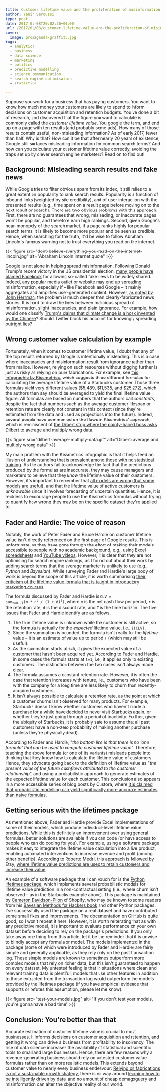 ```yaml
---
title: Customer lifetime value and the proliferation of misinformation on the internet
author: Yanir Seroussi
type: post
date: 2017-01-08T20:02:30+00:00
url: /2017/01/08/customer-lifetime-value-and-the-proliferation-of-misinformation-on-the-internet/
cover:
  image: propaganda-graffiti.jpg
tags:
  - analytics
  - business
  - data science
  - marketing
  - politics
  - predictive modelling
  - science communication
  - search engine optimisation
  - statistics

---
```

Suppose you work for a business that has paying customers. You want to know how much money your customers are likely to spend to inform decisions on customer acquisition and retention budgets. You've done a bit of research, and discovered that the figure you want to calculate is commonly called the _customer lifetime value_. You google the term, and end up on a page with ten results (and probably some ads). How many of those results contain useful, non-misleading information? As of early 2017, fewer than half. Why is that? How can it be that after nearly 20 years of existence, Google still surfaces misleading information for common search terms? And how can you calculate your customer lifetime value correctly, avoiding the traps set up by clever search engine marketers? Read on to find out!

## Background: Misleading search results and fake news

While Google tries to filter obvious spam from its index, it still relies to a great extent on popularity to rank search results. Popularity is a function of inbound links (weighted by site credibility), and of user interaction with the presented results (e.g., time spent on a result page before moving on to the next result or search). There are two obvious problems with this approach. First, there are no guarantees that wrong, misleading, or inaccurate pages won't be popular, and therefore earn high rankings. Second, given Google's near-monopoly of the search market, if a page ranks highly for popular search terms, it is likely to become more popular and be seen as credible. Hence, when searching for the truth, it'd be wise to follow Abraham Lincoln's famous warning not to trust everything you read on the internet.

{{< figure src="dont-believe-everything-you-read-on-the-internet-lincoln.jpg" alt="Abraham Lincoln internet quote" >}}

Google is not alone in helping spread misinformation. Following Donald Trump's recent victory in the US presidential election, <a href="https://www.facebook.com/zuck/posts/10103269806149061" target="_blank" rel="noopener">many people have blamed Facebook</a> for allowing so-called fake news to be widely shared. Indeed, any popular media outlet or website may end up spreading misinformation, especially if &ndash; like Facebook and Google &ndash; it mainly aggregates and amplifies user-generated content. However, <a href="http://www.nytimes.com/2016/11/19/business/media/exposing-fake-news-eroding-trust-in-real-reporting.html" target="_blank" rel="noopener">as noted by John Herrman</a>, the problem is much deeper than clearly-fabricated news stories. It is hard to draw the lines between malicious spread of misinformation, slight inaccuracies, and plain ignorance. For example, how would one classify <a href="http://www.politifact.com/truth-o-meter/statements/2016/jun/03/hillary-clinton/yes-donald-trump-did-call-climate-change-chinese-h/" target="_blank" rel="noopener">Trump's claims that climate change is a hoax invented by the Chinese</a>? Should Twitter block his account for knowingly spreading outright lies?

## Wrong customer value calculation by example

Fortunately, when it comes to customer lifetime value, I doubt that any of the top results returned by Google is intentionally misleading. This is a case where inaccuracies and misinformation result from ignorance rather than from malice. However, relying on such resources without digging further is just as risky as relying on pure fabrications. For example, see <a href="https://blog.kissmetrics.com/how-to-calculate-lifetime-value/" target="_blank" rel="nofollow noopener">this infographic by Kissmetrics</a>, which suggests three different formulas for calculating the average lifetime value of a Starbucks customer. Those three formulas yield very different values ($5,489, $11,535, and $25,272), which the authors then say should be averaged to yield the final lifetime value figure. All formulas are based on numbers that the authors call _constants_, despite the fact that numbers such as the average customer lifespan or retention rate are clearly not constant in this context (since they're estimated from the data and used as projections into the future). Indeed, several people have commented on the flaws in Kissmetrics' approach, which is reminiscent of <a href="http://dilbert.com/strip/2008-05-07" target="_blank" rel="noopener">the Dilbert strip where the pointy-haired boss asks Dilbert to average and multiply wrong data</a>.

{{< figure src="dilbert-average-multiply-data.gif" alt="Dilbert: average and multiply wrong data" >}}

My main problem with the Kissmetrics infographic is that it helps feed an illusion of understanding that is [prevalent among those with no statistical training][1]. As the authors fail to acknowledge the fact that the predictions produced by the formulas are inaccurate, they may cause managers and marketers to believe that they _know_ the lifetime value of their customers. However, it's important to remember that <a href="https://en.wikipedia.org/wiki/All_models_are_wrong" target="_blank" rel="noopener">all models are wrong (but some models are useful)</a>, and that the lifetime value of active customers is _unknowable_ since it involves forecasting of uncertain quantities. Hence, it is reckless to encourage people to use the Kissmetrics formulas without trying to quantify how wrong they may be on the specific dataset they're applied to.

## Fader and Hardie: The voice of reason

Notably, the work of Peter Fader and Bruce Hardie on customer lifetime value isn't directly referenced on the first page of Google results. This is unfortunate, as they have gone through the effort of making their models accessible to people with no academic background, e.g., using <a href="http://www.brucehardie.com/notes/025/" target="_blank" rel="noopener">Excel spreadsheets</a> and <a href="https://www.youtube.com/watch?v=guj2gVEEx4s" target="_blank" rel="noopener">YouTube videos</a>. However, it is clear that they are not optimising for search engine rankings, as I found out about their work by adding search terms that the average marketer is unlikely to use (e.g., _Python_ and _Bayesian_). While surveying Fader and Hardie's large body of work is beyond the scope of this article, it is worth summarising <a href="http://www.brucehardie.com/notes/033/what_is_wrong_with_this_CLV_formula.pdf" target="_blank" rel="noopener">their criticism of the lifetime value formula that is taught in introductory marketing courses</a>.

The formula discussed by Fader and Hardie is <code>CLV = sum<sub>t=0..T</sub>(m * r<sup>t</sup> / (1 + d)<sup>t</sup>)</code>, where `m` is the net cash flow per period, `r` is the retention rate, `d` is the discount rate, and `T` is the time horizon. The five issues that Fader and Hardie identify are as follows.

  1. The true lifetime value is unknown while the customer is still active, so the formula is actually for the _expected_ lifetime value, i.e., `E(CLV)`.
  2. Since the summation is bounded, the formula isn't really for the _lifetime_ value &ndash; it is an estimate of value up to period `T` (which may still be useful).
  3. As the summation starts at `t=0`, it gives the expected value of a customer that hasn't been acquired yet. According to Fader and Hardie, in some cases the formula starts at `t=1`, i.e., it applies only to existing customers. The distinction between the two cases isn't always made clear.
  4. The formula assumes a constant retention rate. However, it is often the case that retention increases with tenure, i.e., customers who have been with the company for a long time are less likely to churn than recently-acquired customers.
  5. It isn't always possible to calculate a retention rate, as the point at which a customer churns isn't observed for many products. For example, Starbucks doesn't know whether customers who haven't made a purchase for a while have decided to never visit Starbucks again, or whether they're just going through a period of inactivity. Further, given the ubiquity of Starbucks, it is probably safe to assume that all past customers have a non-zero probability of making another purchase (unless they're physically dead).

According to Fader and Hardie, "_the bottom line is that there is no &#8216;one formula' that can be used to compute customer lifetime value_". Therefore, teaching the above formula (or one of its variants) misleads people into thinking that they know how to calculate the lifetime value of customers. Hence, they advocate going back to the definition of lifetime value as "_the present value of the future cashflows attributed to the customer relationship_", and using a probabilistic approach to generate estimates of the expected lifetime value for each customer. This conclusion also appears in a more accessible series of blog posts by Custora, where <a href="http://blog.custora.com/2012/02/how-bayesian-probability-models-can-make-clv-predictions-12x-more-accurate/" target="_blank" rel="noopener">it is claimed that probabilistic modelling can yield significantly more accurate estimates than naive formulas</a>.

## Getting serious with the lifetimes package

As mentioned above, Fader and Hardie provide Excel implementations of some of their models, which produce individual-level lifetime value predictions. While this is definitely an improvement over using general formulas, better solutions are available if you can code (or have access to people who can do coding for you). For example, using a software package makes it easy to integrate the lifetime value calculation into a live product, enabling automated interventions to increase revenue and profit (among other benefits). According to Roberto Medri, this approach is followed by Etsy, <a href="http://cdn.oreillystatic.com/en/assets/1/event/85/Case%20Study_%20What_s%20a%20Customer%20Worth_%20Presentation.pdf" target="_blank" rel="noopener">where lifetime value predictions are used to retain customers and increase their value</a>.

An example of a software package that I can vouch for is the <a href="https://github.com/CamDavidsonPilon/lifetimes" target="_blank" rel="noopener">Python lifetimes package</a>, which implements several probabilistic models for lifetime value prediction in a non-contractual setting (i.e., where churn isn't observed &ndash; as in the Starbucks example above). This package is maintained by <a href="https://dataorigami.net/" target="_blank" rel="noopener">Cameron Davidson-Pilon</a> of Shopify, who may be known to some readers from his <a href="http://camdavidsonpilon.github.io/Probabilistic-Programming-and-Bayesian-Methods-for-Hackers/" target="_blank" rel="noopener">Bayesian Methods for Hackers book</a> and other Python packages. I've successfully used the package on a real dataset and have contributed some small fixes and improvements. The documentation on GitHub is quite good, so I won't repeat it here. However, it is worth reiterating that as with any predictive model, it is important to evaluate performance on your own dataset before deciding to rely on the package's predictions. If you only take away one thing from this article, let it be the reminder that it is unwise to blindly accept any formula or model. The models implemented in the package (some of which were introduced by Fader and Hardie) are fairly simple and generally applicable, as they rely only on the past transaction log. These simple models are known to sometimes outperform more complex models that rely on richer data, but this isn't guaranteed to happen on every dataset. My untested feeling is that in situations where clean and relevant training data is plentiful, models that use other features in addition to those extracted from the transaction log would outperform the models provided by the lifetimes package (if you have empirical evidence that supports or refutes this assumption, please let me know).

{{< figure src="test-your-models.jpg" alt="If you don't test your models, you're gonna have a bad time" >}}

## Conclusion: You're better than that

Accurate estimation of customer lifetime value is crucial to most businesses. It informs decisions on customer acquisition and retention, and getting it wrong can drive a business from profitability to insolvency. The rise of data science increases the availability of statistical and scientific tools to small and large businesses. Hence, there are few reasons why a revenue-generating business should rely on untested customer value formulas rather than on more realistic models. This extends beyond customer value to nearly every business endeavour: <a href="https://www.linkedin.com/pulse/how-identify-your-marketing-lies-start-telling-truth-tiberio-caetano" target="_blank" rel="noopener">Relying on fabrications is not a sustainable growth strategy</a>, there is no way around [learning how to be intelligently driven by data][1], and no amount of cheap demagoguery and misinformation can alter the objective reality of our world.

 [1]: https://yanirseroussi.com/2016/08/21/seven-ways-to-be-data-driven-off-a-cliff/
